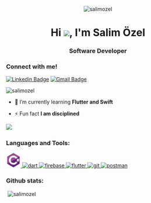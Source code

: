 <p align="center"> <img src="https://media.tenor.com/kqixRX0zKOcAAAAd/cool.gif" alt="salimozel" /> </p>

<h1 align="center">Hi <img src="https://media.giphy.com/media/hvRJCLFzcasrR4ia7z/giphy.gif" width="35px">, I'm Salim Özel</h1>
<h3 align="center">Software Developer</h3>

<h3 align="left">Connect with me!</h3>

[![Linkedin Badge](https://img.shields.io/badge/-salimozel-blue?style=flat-square&logo=Linkedin&logoColor=white&link=https://www.linkedin.com/in/salim-%C3%B6zel-33639b192/)](https://www.linkedin.com/in/salim-%C3%B6zel-33639b192/) 
[![Gmail Badge](https://img.shields.io/badge/-salimozel123@gmail.com-c14438?style=flat-square&logo=Gmail&logoColor=white&link=mailto:salimozel123@gmail.com)](mailto:salimozel123@gmail.com) 

<p align="left"> <img src="https://komarev.com/ghpvc/?username=salimozel&label=Profile%20views&color=0e75b6&style=flat" alt="salimozel" /> </p>




- 🌱 I’m currently learning **Flutter and Swift**

- ⚡ Fun fact **I am disciplined**
<img src = "https://github-readme-stats.vercel.app/api/top-langs/?username=salimozel&layout=compact">

<h3 align="left">Languages and Tools:</h3>

<p align="left"> <a href="https://www.w3schools.com/cs/" target="_blank" rel="noreferrer"> <img src="https://raw.githubusercontent.com/devicons/devicon/master/icons/csharp/csharp-original.svg" alt="csharp" width="40" height="40"/> </a> <a href="https://dart.dev" target="_blank" rel="noreferrer"> <img src="https://www.vectorlogo.zone/logos/dartlang/dartlang-icon.svg" alt="dart" width="40" height="40"/> </a> <a href="https://firebase.google.com/" target="_blank" rel="noreferrer"> <img src="https://www.vectorlogo.zone/logos/firebase/firebase-icon.svg" alt="firebase" width="40" height="40"/> </a> <a href="https://flutter.dev" target="_blank" rel="noreferrer"> <img src="https://www.vectorlogo.zone/logos/flutterio/flutterio-icon.svg" alt="flutter" width="40" height="40"/> </a> <a href="https://git-scm.com/" target="_blank" rel="noreferrer"> <img src="https://www.vectorlogo.zone/logos/git-scm/git-scm-icon.svg" alt="git" width="40" height="40"/> </a> <a href="https://postman.com" target="_blank" rel="noreferrer"> <img src="https://www.vectorlogo.zone/logos/getpostman/getpostman-icon.svg" alt="postman" width="40" height="40"/> </a> </p>
<h3 align="left">Github stats:</h3>

<p>&nbsp;<img align="center" src="https://github-readme-stats.vercel.app/api?username=salimozel&show_icons=true&locale=en" alt="salimozel" /></p>

